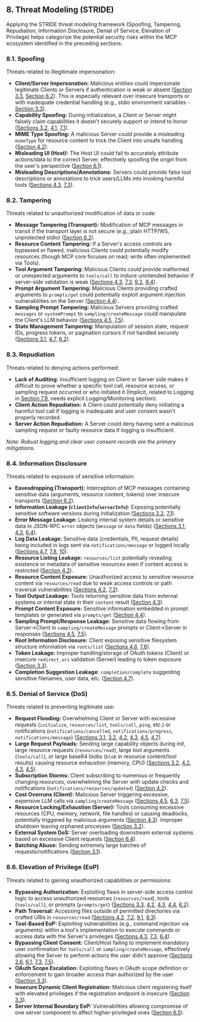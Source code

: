 ## 8. Threat Modeling (STRIDE)

Applying the STRIDE threat modeling framework (Spoofing, Tampering, Repudiation, Information Disclosure, Denial of Service, Elevation of Privilege) helps categorize the potential security risks within the MCP ecosystem identified in the preceding sections.

### 8.1. Spoofing

Threats related to illegitimate impersonation:

*   **Client/Server Impersonation:** Malicious entities could impersonate legitimate Clients or Servers if authentication is weak or absent ([Section 3.3](./03-protocol-interactions.md#33-authorization-http-transport), [Section 6.2](./06-trust-boundaries.md#62-hostclient---mcp-server)). This is especially relevant over insecure transports or with inadequate credential handling (e.g., stdio environment variables - [Section 3.3](./03-protocol-interactions.md#33-authorization-http-transport)).
*   **Capability Spoofing:** During initialization, a Client or Server might falsely claim capabilities it doesn't securely support or intend to honor ([Sections 3.2](./03-protocol-interactions.md#32-lifecycle-management-initialize-shutdown-exit), [4.1](./04-data-structures.md#41-capabilities), [7.1](./07-security-considerations-per-component.md#71-initialization--lifecycle-initialize-notificationsinitialized)).
*   **MIME Type Spoofing:** A malicious Server could provide a misleading `mimeType` for resource content to trick the Client into unsafe handling ([Section 4.2](./04-data-structures.md#42-resources)).
*   **Misleading UI (Host):** The Host UI could fail to accurately attribute actions/data to the correct Server, effectively spoofing the origin from the user's perspective ([Section 6.1](./06-trust-boundaries.md#61-user---hostclient-ui)).
*   **Misleading Descriptions/Annotations:** Servers could provide false tool descriptions or annotations to trick users/LLMs into invoking harmful tools ([Sections 4.3](./04-data-structures.md#43-tools), [7.3](./07-security-considerations-per-component.md#73-tools-toolslist-toolscall-notifications)).

### 8.2. Tampering

Threats related to unauthorized modification of data or code:

*   **Message Tampering (Transport):** Modification of MCP messages in transit if the transport layer is not secure (e.g., plain HTTP/WS, unprotected stdio) ([Section 6.2](./06-trust-boundaries.md#62-hostclient---mcp-server)).
*   **Resource Content Tampering:** If a Server's access controls are bypassed or flawed, malicious Clients could potentially modify resources (though MCP core focuses on read; write often implemented via Tools).
*   **Tool Argument Tampering:** Malicious Clients could provide malformed or unexpected arguments to `tools/call` to induce unintended behavior if server-side validation is weak ([Sections 4.3](./04-data-structures.md#43-tools), [7.3](./07-security-considerations-per-component.md#73-tools-toolslist-toolscall-notifications), [9.2](./09-implementation-insights.md#92-python-sdk-tool-argument-validation-toolscall), [9.4](./09-implementation-insights.md#94-typescript-server-examples-tool-argument-validation-toolscall)).
*   **Prompt Argument Tampering:** Malicious Clients providing crafted arguments to `prompts/get` could potentially exploit argument injection vulnerabilities on the Server ([Section 4.4](./04-data-structures.md#44-prompts)).
*   **Sampling Prompt Tampering:** Malicious Servers providing crafted `messages` or `systemPrompt` to `sampling/createMessage` could manipulate the Client's LLM behavior ([Sections 4.5](./04-data-structures.md#45-sampling-client-feature), [7.5](./07-security-considerations-per-component.md#75-sampling-samplingcreatemessage)).
*   **State Management Tampering:** Manipulation of session state, request IDs, progress tokens, or pagination cursors if not handled securely ([Sections 3.1](./03-protocol-interactions.md#31-base-message-structures-json-rpc-20), [4.7](./04-data-structures.md#47-utility-features), [6.2](./06-trust-boundaries.md#62-hostclient---mcp-server)).

### 8.3. Repudiation

Threats related to denying actions performed:

*   **Lack of Auditing:** Insufficient logging on Client or Server side makes it difficult to prove whether a specific tool call, resource access, or sampling request occurred or who initiated it (Implicit, related to Logging in [Section 7.8](./07-security-considerations-per-component.md#78-utilities-logging-pagination-cancellation-progress-ping-completion), needs explicit Logging/Monitoring section).
*   **Client Action Repudiation:** A Client could potentially deny initiating a harmful tool call if logging is inadequate and user consent wasn't properly recorded.
*   **Server Action Repudiation:** A Server could deny having sent a malicious sampling request or faulty resource data if logging is insufficient.

*Note: Robust logging and clear user consent records are the primary mitigations.* 

### 8.4. Information Disclosure

Threats related to exposure of sensitive information:

*   **Eavesdropping (Transport):** Interception of MCP messages containing sensitive data (arguments, resource content, tokens) over insecure transports ([Section 6.2](./06-trust-boundaries.md#62-hostclient---mcp-server)).
*   **Information Leakage (`clientInfo`/`serverInfo`):** Exposing potentially sensitive software versions during initialization ([Sections 3.2](./03-protocol-interactions.md#32-lifecycle-management-initialize-shutdown-exit), [7.1](./07-security-considerations-per-component.md#71-initialization--lifecycle-initialize-notificationsinitialized)).
*   **Error Message Leakage:** Leaking internal system details or sensitive data in JSON-RPC `error` objects (`message` or `data` fields) ([Sections 3.1](./03-protocol-interactions.md#31-base-message-structures-json-rpc-20), [4.3](./04-data-structures.md#43-tools), [6.4](./06-trust-boundaries.md#64-mcp-server---external-systems)).
*   **Log Data Leakage:** Sensitive data (credentials, PII, request details) being included in logs sent via `notifications/message` or logged locally ([Sections 4.7](./04-data-structures.md#47-utility-features), [7.8](./07-security-considerations-per-component.md#78-utilities-logging-pagination-cancellation-progress-ping-completion), [10](./10-summary-hotspots.md)).
*   **Resource Listing Leakage:** `resources/list` potentially revealing existence or metadata of sensitive resources even if content access is restricted ([Section 4.2](./04-data-structures.md#42-resources)).
*   **Resource Content Exposure:** Unauthorized access to sensitive resource content via `resources/read` due to weak access controls or path traversal vulnerabilities ([Sections 4.2](./04-data-structures.md#42-resources), [7.2](./07-security-considerations-per-component.md#72-resources-resourceslist-resourcesread-resourcestemplateslist-resourcessubscribe-notifications)).
*   **Tool Output Leakage:** Tools returning sensitive data from external systems or internal state in their `content` result ([Section 4.3](./04-data-structures.md#43-tools)).
*   **Prompt Content Exposure:** Sensitive information embedded in prompt templates or generated via `prompts/get` ([Section 4.4](./04-data-structures.md#44-prompts)).
*   **Sampling Prompt/Response Leakage:** Sensitive data flowing from Server->Client in `sampling/createMessage` prompts or Client->Server in responses ([Sections 4.5](./04-data-structures.md#45-sampling-client-feature), [7.5](./07-security-considerations-per-component.md#75-sampling-samplingcreatemessage)).
*   **Root Information Disclosure:** Client exposing sensitive filesystem structure information via `roots/list` ([Sections 4.6](./04-data-structures.md#46-roots-client-feature), [7.6](./07-security-considerations-per-component.md#76-roots-rootslist-notifications)).
*   **Token Leakage:** Improper handling/storage of OAuth tokens (Client) or insecure `redirect_uri` validation (Server) leading to token exposure ([Section 3.3](./03-protocol-interactions.md#33-authorization-http-transport)).
*   **Completion Suggestion Leakage:** `completion/complete` suggesting sensitive filenames, user data, etc. ([Section 4.7](./04-data-structures.md#47-utility-features)).

### 8.5. Denial of Service (DoS)

Threats related to preventing legitimate use:

*   **Request Flooding:** Overwhelming Client or Server with excessive requests (`initialize`, `resources/list`, `tools/call`, `ping`, etc.) or notifications (`notifications/cancelled`, `notifications/progress`, `notifications/message`) ([Sections 3.1](./03-protocol-interactions.md#31-base-message-structures-json-rpc-20), [3.2](./03-protocol-interactions.md#32-lifecycle-management-initialize-shutdown-exit), [4.2](./04-data-structures.md#42-resources), [4.3](./04-data-structures.md#43-tools), [4.5](./04-data-structures.md#45-sampling-client-feature), [4.7](./04-data-structures.md#47-utility-features)).
*   **Large Request Payloads:** Sending large capability objects during init, large resource requests (`resources/read`), large tool arguments (`tools/call`), or large base64 blobs (`blob` in resource content/tool results) causing resource exhaustion (memory, CPU) ([Sections 3.2](./03-protocol-interactions.md#32-lifecycle-management-initialize-shutdown-exit), [4.2](./04-data-structures.md#42-resources), [4.3](./04-data-structures.md#43-tools), [4.5](./04-data-structures.md#45-sampling-client-feature)).
*   **Subscription Storms:** Client subscribing to numerous or frequently changing resources, overwhelming the Server with update checks and notifications (`notifications/resources/updated`) ([Section 4.2](./04-data-structures.md#42-resources)).
*   **Cost Overruns (Client):** Malicious Server triggering excessive, expensive LLM calls via `sampling/createMessage` ([Sections 4.5](./04-data-structures.md#45-sampling-client-feature), [6.3](./06-trust-boundaries.md#63-hostclient---llm-service), [7.5](./07-security-considerations-per-component.md#75-sampling-samplingcreatemessage)).
*   **Resource Locking/Exhaustion (Server):** Tools consuming excessive resources (CPU, memory, network, file handles) or causing deadlocks, potentially triggered by malicious arguments ([Section 4.3](./04-data-structures.md#43-tools)). Improper shutdown leaving orphaned processes ([Section 3.2](./03-protocol-interactions.md#32-lifecycle-management-initialize-shutdown-exit)).
*   **External System DoS:** Server overloading downstream external systems based on excessive Client requests ([Section 6.4](./06-trust-boundaries.md#64-mcp-server---external-systems)).
*   **Batching Abuse:** Sending extremely large batches of requests/notifications ([Section 3.1](./03-protocol-interactions.md#31-base-message-structures-json-rpc-20)).

### 8.6. Elevation of Privilege (EoP)

Threats related to gaining unauthorized capabilities or permissions:

*   **Bypassing Authorization:** Exploiting flaws in server-side access control logic to access unauthorized resources (`resources/read`), tools (`tools/call`), or prompts (`prompts/get`) ([Sections 3.3](./03-protocol-interactions.md#33-authorization-http-transport), [4.2](./04-data-structures.md#42-resources), [4.3](./04-data-structures.md#43-tools), [4.4](./04-data-structures.md#44-prompts), [6.2](./06-trust-boundaries.md#62-hostclient---mcp-server)).
*   **Path Traversal:** Accessing files outside of permitted directories via crafted URIs in `resources/read` ([Sections 4.2](./04-data-structures.md#42-resources), [7.2](./07-security-considerations-per-component.md#72-resources-resourceslist-resourcesread-resourcestemplateslist-resourcessubscribe-notifications), [9.1](./09-implementation-insights.md#91-python-sdk-fileresource-path-validation-resourcesread), [9.3](./09-implementation-insights.md#93-typescript-server-example-filesystem-path-validation-for-file-tools)).
*   **Tool-Based EoP:** Exploiting vulnerabilities (e.g., command injection via arguments) within a tool's implementation to execute commands or access data with the Server's privileges ([Sections 4.3](./04-data-structures.md#43-tools), [7.3](./07-security-considerations-per-component.md#73-tools-toolslist-toolscall-notifications), [6.4](./06-trust-boundaries.md#64-mcp-server---external-systems)).
*   **Bypassing Client Consent:** Client/Host failing to implement mandatory user confirmation for `tools/call` or `sampling/createMessage`, effectively allowing the Server to perform actions the user didn't approve ([Sections 2.6](./02-core-concepts.md#26-stated-security-principles-from-specification), [6.1](./06-trust-boundaries.md#61-user---hostclient-ui), [7.3](./07-security-considerations-per-component.md#73-tools-toolslist-toolscall-notifications), [7.5](./07-security-considerations-per-component.md#75-sampling-samplingcreatemessage)).
*   **OAuth Scope Escalation:** Exploiting flaws in OAuth scope definition or enforcement to gain broader access than authorized by the user ([Section 3.3](./03-protocol-interactions.md#33-authorization-http-transport)).
*   **Insecure Dynamic Client Registration:** Malicious client registering itself with elevated privileges if the registration endpoint is insecure ([Section 3.3](./03-protocol-interactions.md#33-authorization-http-transport)).
*   **Server Internal Boundary EoP:** Vulnerabilities allowing compromise of one server component to affect higher-privileged ones ([Section 6.5](./06-trust-boundaries.md#65-mcp-server-internal-boundaries)). 